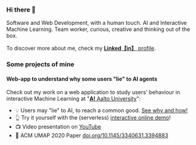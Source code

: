 ### Hi there 👋
Software and Web Development, with a human touch. AI and Interactive Machine Learning. Team worker, curious, creative and thinking out of the box.

To discover more about me, check my [**Linked【in】** profile](https://www.linkedin.com/in/fcole90/).

### Some projects of mine

#### Web-app to understand why some users "lie" to AI agents
Check out my work on a web application to study users' behaviour in interactive Machine Learning at "[**A!** Aalto University](https://research.cs.aalto.fi/pml/)":
  - 💡 Users may "lie" to AI, to reach a common good. [See why and how!](https://fcole90.github.io/interactive_bayesian_optimization/)
  - 👆 Try it yourself with the (serverless) [interactive online demo](https://fcole90.github.io/interactive_bayesian_optimization/demo.html)!
  - 📺 Video presentation on [YouTube](https://youtu.be/4noJRNVK9Ro)
  - 📜 ACM UMAP 2020 Paper [doi.org/10.1145/3340631.3394883](doi.org/10.1145/3340631.3394883)


<!--
**fcole90/fcole90** is a ✨ _special_ ✨ repository because its `README.md` (this file) appears on your GitHub profile.

Here are some ideas to get you started:

- 🔭 I’m currently working on ...
- 🌱 I’m currently learning ...
- 👯 I’m looking to collaborate on ...
- 🤔 I’m looking for help with ...
- 💬 Ask me about ...
- 📫 How to reach me: ...
- 😄 Pronouns: ...
- ⚡ Fun fact: ...
-->
